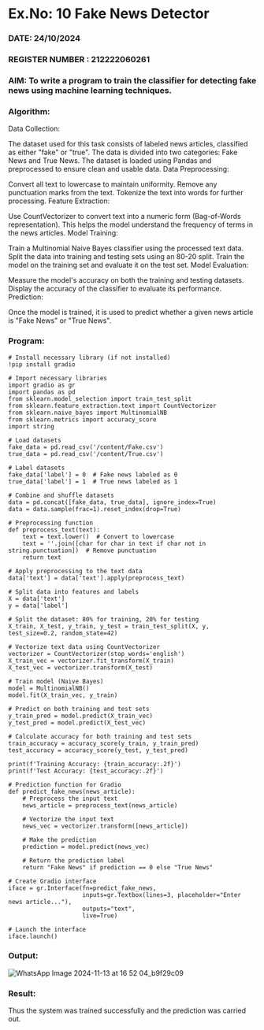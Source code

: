# Ex.No: 10 Fake News Detector 
### DATE: 24/10/2024                                                                           
### REGISTER NUMBER : 212222060261
### AIM: To write a program to train the classifier for detecting fake news using machine learning techniques.

###  Algorithm:
Data Collection:

The dataset used for this task consists of labeled news articles, classified as either "fake" or "true". The data is divided into two categories: Fake News and True News.
The dataset is loaded using Pandas and preprocessed to ensure clean and usable data.
Data Preprocessing:

Convert all text to lowercase to maintain uniformity.
Remove any punctuation marks from the text.
Tokenize the text into words for further processing.
Feature Extraction:

Use CountVectorizer to convert text into a numeric form (Bag-of-Words representation).
This helps the model understand the frequency of terms in the news articles.
Model Training:

Train a Multinomial Naive Bayes classifier using the processed text data.
Split the data into training and testing sets using an 80-20 split.
Train the model on the training set and evaluate it on the test set.
Model Evaluation:

Measure the model's accuracy on both the training and testing datasets.
Display the accuracy of the classifier to evaluate its performance.
Prediction:

Once the model is trained, it is used to predict whether a given news article is "Fake News" or "True News".

### Program:
```
# Install necessary library (if not installed)
!pip install gradio

# Import necessary libraries
import gradio as gr
import pandas as pd
from sklearn.model_selection import train_test_split
from sklearn.feature_extraction.text import CountVectorizer
from sklearn.naive_bayes import MultinomialNB
from sklearn.metrics import accuracy_score
import string

# Load datasets
fake_data = pd.read_csv('/content/Fake.csv')
true_data = pd.read_csv('/content/True.csv')

# Label datasets
fake_data['label'] = 0  # Fake news labeled as 0
true_data['label'] = 1  # True news labeled as 1

# Combine and shuffle datasets
data = pd.concat([fake_data, true_data], ignore_index=True)
data = data.sample(frac=1).reset_index(drop=True)

# Preprocessing function
def preprocess_text(text):
    text = text.lower()  # Convert to lowercase
    text = ''.join([char for char in text if char not in string.punctuation])  # Remove punctuation
    return text

# Apply preprocessing to the text data
data['text'] = data['text'].apply(preprocess_text)

# Split data into features and labels
X = data['text']
y = data['label']

# Split the dataset: 80% for training, 20% for testing
X_train, X_test, y_train, y_test = train_test_split(X, y, test_size=0.2, random_state=42)

# Vectorize text data using CountVectorizer
vectorizer = CountVectorizer(stop_words='english')
X_train_vec = vectorizer.fit_transform(X_train)
X_test_vec = vectorizer.transform(X_test)

# Train model (Naive Bayes)
model = MultinomialNB()
model.fit(X_train_vec, y_train)

# Predict on both training and test sets
y_train_pred = model.predict(X_train_vec)
y_test_pred = model.predict(X_test_vec)

# Calculate accuracy for both training and test sets
train_accuracy = accuracy_score(y_train, y_train_pred)
test_accuracy = accuracy_score(y_test, y_test_pred)

print(f'Training Accuracy: {train_accuracy:.2f}')
print(f'Test Accuracy: {test_accuracy:.2f}')

# Prediction function for Gradio
def predict_fake_news(news_article):
    # Preprocess the input text
    news_article = preprocess_text(news_article)
    
    # Vectorize the input text
    news_vec = vectorizer.transform([news_article])
    
    # Make the prediction
    prediction = model.predict(news_vec)
    
    # Return the prediction label
    return "Fake News" if prediction == 0 else "True News"

# Create Gradio interface
iface = gr.Interface(fn=predict_fake_news, 
                     inputs=gr.Textbox(lines=3, placeholder="Enter news article..."), 
                     outputs="text", 
                     live=True)

# Launch the interface
iface.launch()
```

### Output:
![WhatsApp Image 2024-11-13 at 16 52 04_b9f29c09](https://github.com/user-attachments/assets/666dee01-da86-4014-8f56-d3aa99800e44)



### Result:
Thus the system was trained successfully and the prediction was carried out.

